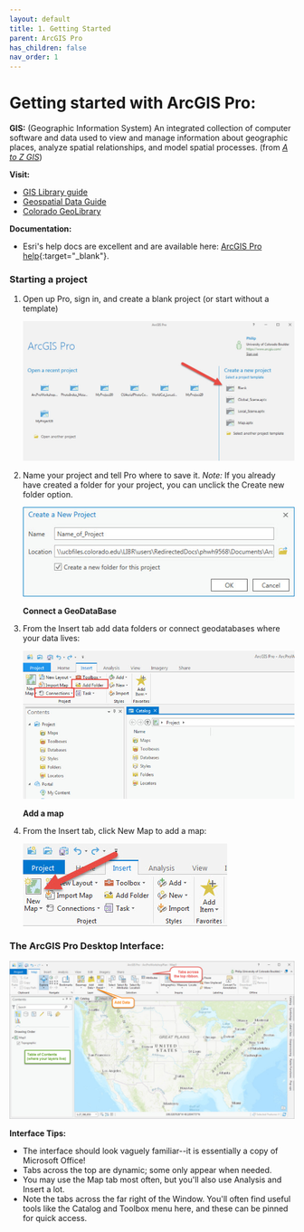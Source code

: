 ```yaml
---
layout: default
title: 1. Getting Started
parent: ArcGIS Pro
has_children: false
nav_order: 1
---
```


# Getting started with ArcGIS Pro:

__GIS:__ (Geographic Information System) An integrated collection of computer software and data used to view and manage information about geographic places, analyze spatial relationships, and model spatial processes. (from [*A to Z GIS*](http://libraries.colorado.edu/record=b4498015~S3))

__Visit:__
- [GIS Library guide](https://libguides.colorado.edu/gis)
- [Geospatial Data Guide](https://libguides.colorado.edu/geospatialdata)
- [Colorado GeoLibrary](https://geo.colorado.edu)

__Documentation:__
- Esri's help docs are excellent and are available here: [ArcGIS Pro help](https://pro.arcgis.com/en/pro-app/help/main/welcome-to-the-arcgis-pro-app-help.htm){:target="_blank"}.

### Starting a project  

1. Open up Pro, sign in, and create a blank project (or start without a template)  

    ![Setting up your project][ARCPRO1]  

2. Name your project and tell Pro where to save it. *Note:* If you already have created a folder for your project, you can unclick the Create new folder option.  

    ![Name your project][ARCPRO2]

    __Connect a GeoDataBase__

3. From the Insert tab add data folders or connect geodatabases where your data lives:  

    ![Connect your folders][ARCPRO3]

    __Add a map__

4. From the Insert tab, click New Map to add a map:  

    ![Insert a map][ARCPRO4]

### The ArcGIS Pro Desktop Interface:
![The ArcGIS interface][ARCPRO5]  

__Interface Tips:__
- The interface should look vaguely familiar--it is essentially a copy of Microsoft Office!
- Tabs across the top are dynamic; some only appear when needed.
- You may use the Map tab most often, but you'll also use Analysis and Insert a lot.
- Note the tabs across the far right of the Window. You'll often find useful tools like the Catalog and Toolbox menu here, and these can be pinned for quick access.


[ARCPRO0]: img/esrilogo.png "Esri logo"
[ARCPRO1]: img/ArcGIS1.jpg "start screen"
[ARCPRO2]: img/ArcGIS2.jpg "Name & save  your project"
[ARCPRO3]: img/ArcGIS3.jpg "Connect to folders or geodatabases"
[ARCPRO4]: img/ArcGIS4.jpg "Insert a map"
[ARCPRO5]: img/ArcGIS5.jpg "map interface"
